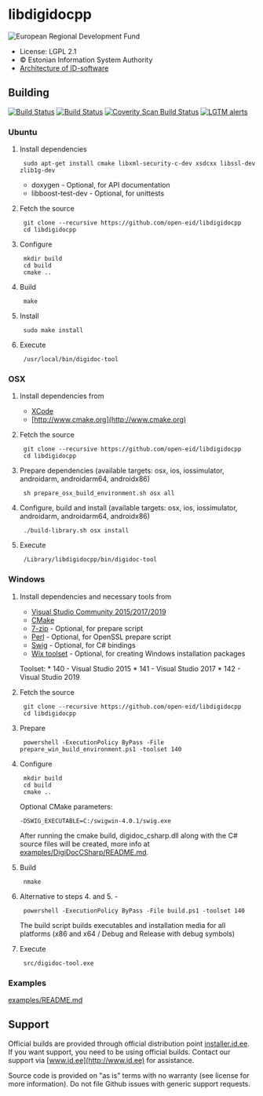 # libdigidocpp

![European Regional Development Fund](https://github.com/e-gov/RIHA-Frontend/raw/master/logo/EU/EU.png "European Regional Development Fund - DO NOT REMOVE THIS IMAGE BEFORE 05.03.2020")

 * License: LGPL 2.1
 * &copy; Estonian Information System Authority
 * [Architecture of ID-software](http://open-eid.github.io)

## Building
[![Build Status](https://travis-ci.org/open-eid/libdigidocpp.svg?branch=master)](https://travis-ci.org/open-eid/libdigidocpp)
[![Build Status](https://ci.appveyor.com/api/projects/status/github/open-eid/libdigidocpp?branch=master&svg=true)](https://ci.appveyor.com/project/open-eid/libdigidocpp)
[![Coverity Scan Build Status](https://scan.coverity.com/projects/727/badge.svg)](https://scan.coverity.com/projects/727)
[![LGTM alerts](https://img.shields.io/lgtm/alerts/g/open-eid/libdigidocpp.svg?logo=lgtm&logoWidth=18)](https://lgtm.com/projects/g/open-eid/libdigidocpp/alerts/)

### Ubuntu

1. Install dependencies

        sudo apt-get install cmake libxml-security-c-dev xsdcxx libssl-dev zlib1g-dev

	* doxygen - Optional, for API documentation
	* libboost-test-dev - Optional, for unittests

2. Fetch the source

        git clone --recursive https://github.com/open-eid/libdigidocpp
        cd libdigidocpp

3. Configure

        mkdir build
        cd build
        cmake ..

4. Build

        make

5. Install

        sudo make install

6. Execute

        /usr/local/bin/digidoc-tool

### OSX

1. Install dependencies from
	* [XCode](https://itunes.apple.com/en/app/xcode/id497799835?mt=12)
	* [http://www.cmake.org](http://www.cmake.org)

2. Fetch the source

        git clone --recursive https://github.com/open-eid/libdigidocpp
        cd libdigidocpp

3. Prepare dependencies (available targets: osx, ios, iossimulator, androidarm, androidarm64, androidx86)

        sh prepare_osx_build_environment.sh osx all

4. Configure, build and install (available targets: osx, ios, iossimulator, androidarm, androidarm64, androidx86)

        ./build-library.sh osx install

5. Execute

        /Library/libdigidocpp/bin/digidoc-tool

### Windows

1. Install dependencies and necessary tools from
	* [Visual Studio Community 2015/2017/2019](https://www.visualstudio.com/downloads/)
	* [CMake](http://www.cmake.org)
	* [7-zip](http://www.7-zip.org) - Optional, for prepare script
	* [Perl](https://www.perl.org/get.html) - Optional, for OpenSSL prepare script
	* [Swig](http://swig.org/download.html) - Optional, for C# bindings
	* [Wix toolset](http://wixtoolset.org/releases/) - Optional, for creating Windows installation packages

   Toolset:
        * 140 - Visual Studio 2015
        * 141 - Visual Studio 2017
        * 142 - Visual Studio 2019

2. Fetch the source

        git clone --recursive https://github.com/open-eid/libdigidocpp
        cd libdigidocpp

3. Prepare

        powershell -ExecutionPolicy ByPass -File prepare_win_build_environment.ps1 -toolset 140

4. Configure

        mkdir build
        cd build
        cmake ..

   Optional CMake parameters:

       -DSWIG_EXECUTABLE=C:/swigwin-4.0.1/swig.exe

   After running the cmake build, digidoc_csharp.dll along with the C# source files will be created, more info at
   [examples/DigiDocCSharp/README.md](examples/DigiDocCSharp/README.md).

5. Build

        nmake

6. Alternative to steps 4. and 5. -

        powershell -ExecutionPolicy ByPass -File build.ps1 -toolset 140

    The build script builds executables and installation media for all
    platforms (x86 and x64 / Debug and Release with debug symbols)

7. Execute

        src/digidoc-tool.exe

### Examples
[examples/README.md](examples/README.md)

## Support
Official builds are provided through official distribution point [installer.id.ee](https://installer.id.ee). If you want support, you need to be using official builds. Contact our support via [www.id.ee](http://www.id.ee) for assistance.

Source code is provided on "as is" terms with no warranty (see license for more information). Do not file Github issues with generic support requests.
